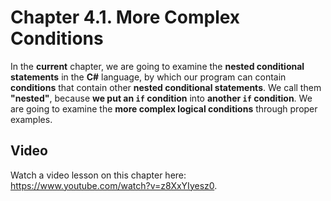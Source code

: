 # Chapter 4.1. More Complex Conditions

In the **current** chapter, we are going to examine the **nested conditional statements** in the **C#** language, by which our program can contain **conditions** that contain other **nested conditional statements**. We call them **"nested"**, because **we put an `if` condition** into **another `if` condition**. We are going to examine the **more complex logical conditions** through proper examples.

## Video

Watch a video lesson on this chapter here: https://www.youtube.com/watch?v=z8XxYIyesz0.

